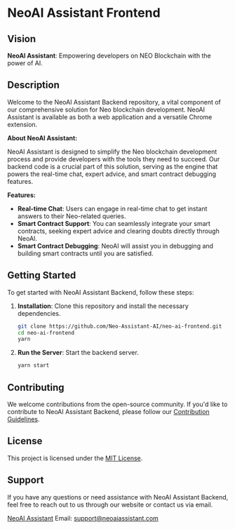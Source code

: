 # NeoAI Assistant Frontend

## Vision
**NeoAI Assistant**: Empowering developers on NEO Blockchain with the power of AI.

## Description
Welcome to the NeoAI Assistant Backend repository, a vital component of our comprehensive solution for Neo blockchain development. NeoAI Assistant is available as both a web application and a versatile Chrome extension.

**About NeoAI Assistant:**

NeoAI Assistant is designed to simplify the Neo blockchain development process and provide developers with the tools they need to succeed. Our backend code is a crucial part of this solution, serving as the engine that powers the real-time chat, expert advice, and smart contract debugging features.

**Features:**
- **Real-time Chat**: Users can engage in real-time chat to get instant answers to their Neo-related queries.
- **Smart Contract Support**: You can seamlessly integrate your smart contracts, seeking expert advice and clearing doubts directly through NeoAI.
- **Smart Contract Debugging**: NeoAI will assist you in debugging and building smart contracts until you are satisfied.

## Getting Started
To get started with NeoAI Assistant Backend, follow these steps:

1. **Installation**: Clone this repository and install the necessary dependencies.

    ```bash
    git clone https://github.com/Neo-Assistant-AI/neo-ai-frontend.git
    cd neo-ai-frontend
    yarn 
    ```

3. **Run the Server**: Start the backend server.

    ```bash
    yarn start
    ```

## Contributing
We welcome contributions from the open-source community. If you'd like to contribute to NeoAI Assistant Backend, please follow our [Contribution Guidelines](CONTRIBUTING.md).

## License
This project is licensed under the [MIT License](LICENSE.md).

## Support
If you have any questions or need assistance with NeoAI Assistant Backend, feel free to reach out to us through our website or contact us via email.

[NeoAI Assistant](https://neo-ai-assistant.vercel.app/)
Email: support@neoaiassistant.com
